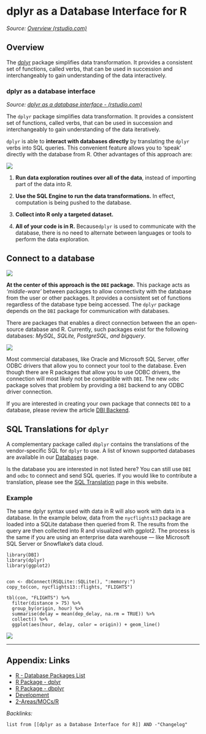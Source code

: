# dplyr as a Database Interface for R

*Source: [Overview (rstudio.com)](https://db.rstudio.com/getting-started/overview)*

## Overview

The [dplyr](../3-Resources/Tools/Developer%20Tools/Languages/R/R%20Packages/Data%20Manipulation%20Packages/R%20Package%20-%20dplyr.md) package simplifies data transformation. It provides a consistent set of functions, called verbs, that can be used in succession and interchangeably to gain understanding of the data interactively.

### **dplyr** as a database interface

*Source: [dplyr as a database interface - (rstudio.com)](https://db.rstudio.com/getting-started/overview#dplyr-as-a-database-interface)*

The `dplyr` package simplifies data transformation. It provides a consistent set of functions, called verbs, that can be used in succession and interchangeably to gain understanding of the data iteratively.

`dplyr` is able to **interact with databases directly** by translating the `dplyr` verbs into SQL queries. This convenient feature allows you to ‘speak’ directly with the database from R. Other advantages of this approach are:

![](https://db.rstudio.com/homepage/interact.png)

1. **Run data exploration routines over all of the data**, instead of importing part of the data into R.

1. **Use the SQL Engine to run the data transformations.** In effect, computation is being pushed to the database.

1. **Collect into R only a targeted dataset.**

1. **All of your code is in R.** Because`dplyr` is used to communicate with the database, there is no need to alternate between languages or tools to perform the data exploration.

## **Connect to a database**

![](https://db.rstudio.com/homepage/open-source.png)

**At the center of this approach is the `DBI` package.** This package acts as *‘middle-ware’* between packages to allow connectivity with the database from the user or other packages. It provides a consistent set of functions regardless of the database type being accessed. The `dplyr` package depends on the `DBI` package for communication with databases.

There are packages that enables a direct connection between the an open-source database and R. Currently, such packages exist for the following databases: *MySQL, SQLite, PostgreSQL, and bigquery*.

![](https://db.rstudio.com/homepage/commercial.png)

Most commercial databases, like Oracle and Microsoft SQL Server, offer ODBC drivers that allow you to connect your tool to the database. Even though there are R packages that allow you to use ODBC drivers, the connection will most likely not be compatible with `DBI`. The new `odbc` package solves that problem by providing a `DBI` backend to any ODBC driver connection.

If you are interested in creating your own package that connects `DBI` to a database, please review the article [DBI Backend](https://db.rstudio.com/getting-started/backend).

## SQL Translations for `dplyr`

A complementary package called `dbplyr` contains the translations of the vendor-specific SQL for `dplyr` to use. A list of known supported databases are available in our [Databases](https://db.rstudio.com/databases) page.

Is the database you are interested in not listed here? You can still use `DBI` and `odbc` to connect and send SQL queries. If you would like to contribute a translation, please see the [SQL Translation](https://db.rstudio.com/getting-started/translation) page in this website.

### Example

The same dplyr syntax used with data in R will also work with data in a database. In the example below, data from the `nycflights13` package are loaded into a SQLite database then queried from R. The results from the query are then collected into R and visualized with ggplot2. The process is the same if you are using an enterprise data warehouse — like Microsoft SQL Server or Snowflake’s data cloud.

````
library(DBI)
library(dplyr)
library(ggplot2)


con <- dbConnect(RSQLite::SQLite(), ":memory:")
copy_to(con, nycflights13::flights, "FLIGHTS")

tbl(con, "FLIGHTS") %>%
  filter(distance > 75) %>%
  group_by(origin, hour) %>%
  summarise(delay = mean(dep_delay, na.rm = TRUE)) %>%
  collect() %>%
  ggplot(aes(hour, delay, color = origin)) + geom_line()
````

![](https://db.rstudio.com/homepage/snowflake-flights.png)

---

## Appendix: Links

* [R - Database Packages List](../2-Areas/Lists/R%20-%20Database%20Packages%20List.md)
* [R Package - dplyr](../3-Resources/Tools/Developer%20Tools/Languages/R/R%20Packages/Data%20Manipulation%20Packages/R%20Package%20-%20dplyr.md)
* [R Package - dbplyr](../3-Resources/Tools/Developer%20Tools/Languages/R/R%20Packages/Database%20R%20Packages/R%20Package%20-%20dbplyr.md)
* [Development](../2-Areas/MOCs/Development.md)
* [2-Areas/MOCs/R](../2-Areas/MOCs/R.md)

*Backlinks:*

````dataview
list from [[dplyr as a Database Interface for R]] AND -"Changelog"
````
